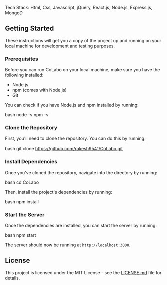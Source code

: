Tech Stack: Html, Css, Javascript, jQuery, React.js, Node.js, Express.js, MongoD

## Getting Started

These instructions will get you a copy of the project up and running on your local machine for development and testing purposes.

### Prerequisites

Before you can run CoLabo on your local machine, make sure you have the following installed:

- Node.js
- npm (comes with Node.js)
- Git

You can check if you have Node.js and npm installed by running:

bash node -v npm -v


### Clone the Repository

First, you'll need to clone the repository. You can do this by running:

bash git clone https://github.com/rakesh9541/CoLabo.git


### Install Dependencies

Once you've cloned the repository, navigate into the directory by running:

bash cd CoLabo

Then, install the project's dependencies by running:

bash npm install


### Start the Server

Once the dependencies are installed, you can start the server by running:

bash npm start


The server should now be running at `http://localhost:3000`.


## License

This project is licensed under the MIT License - see the [LICENSE.md](LICENSE.md) file for details.

